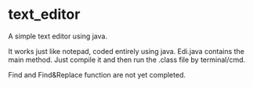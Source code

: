 # text_editor
A simple text editor using java.

It works just like notepad, coded entirely using java.
Edi.java contains the main method. 
Just compile it and then run the .class file by terminal/cmd.

Find and Find&Replace function are not yet completed.
